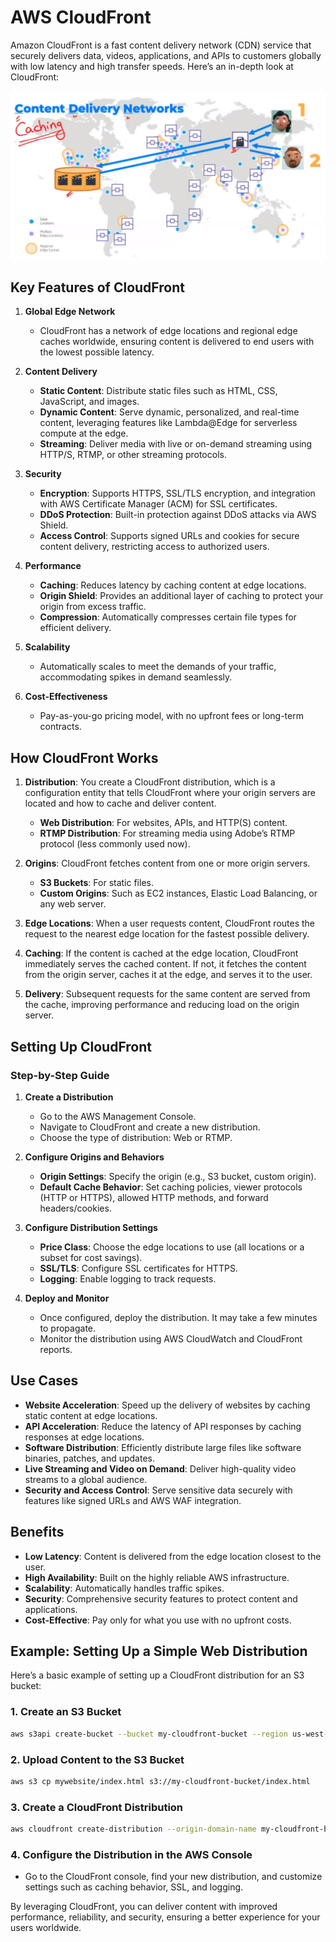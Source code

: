 # AWS CloudFront

Amazon CloudFront is a fast content delivery network (CDN) service that securely delivers data, videos, applications, and APIs to customers globally with low latency and high transfer speeds. Here’s an in-depth look at CloudFront:

![alt text](images/cdn.png)

## Key Features of CloudFront

1. **Global Edge Network**
   - CloudFront has a network of edge locations and regional edge caches worldwide, ensuring content is delivered to end users with the lowest possible latency.

2. **Content Delivery**
   - **Static Content**: Distribute static files such as HTML, CSS, JavaScript, and images.
   - **Dynamic Content**: Serve dynamic, personalized, and real-time content, leveraging features like Lambda@Edge for serverless compute at the edge.
   - **Streaming**: Deliver media with live or on-demand streaming using HTTP/S, RTMP, or other streaming protocols.

3. **Security**
   - **Encryption**: Supports HTTPS, SSL/TLS encryption, and integration with AWS Certificate Manager (ACM) for SSL certificates.
   - **DDoS Protection**: Built-in protection against DDoS attacks via AWS Shield.
   - **Access Control**: Supports signed URLs and cookies for secure content delivery, restricting access to authorized users.

4. **Performance**
   - **Caching**: Reduces latency by caching content at edge locations.
   - **Origin Shield**: Provides an additional layer of caching to protect your origin from excess traffic.
   - **Compression**: Automatically compresses certain file types for efficient delivery.

5. **Scalability**
   - Automatically scales to meet the demands of your traffic, accommodating spikes in demand seamlessly.

6. **Cost-Effectiveness**
   - Pay-as-you-go pricing model, with no upfront fees or long-term contracts.

## How CloudFront Works

1. **Distribution**: You create a CloudFront distribution, which is a configuration entity that tells CloudFront where your origin servers are located and how to cache and deliver content.
   - **Web Distribution**: For websites, APIs, and HTTP(S) content.
   - **RTMP Distribution**: For streaming media using Adobe’s RTMP protocol (less commonly used now).

2. **Origins**: CloudFront fetches content from one or more origin servers.
   - **S3 Buckets**: For static files.
   - **Custom Origins**: Such as EC2 instances, Elastic Load Balancing, or any web server.

3. **Edge Locations**: When a user requests content, CloudFront routes the request to the nearest edge location for the fastest possible delivery.

4. **Caching**: If the content is cached at the edge location, CloudFront immediately serves the cached content. If not, it fetches the content from the origin server, caches it at the edge, and serves it to the user.

5. **Delivery**: Subsequent requests for the same content are served from the cache, improving performance and reducing load on the origin server.

## Setting Up CloudFront

### Step-by-Step Guide

1. **Create a Distribution**
   - Go to the AWS Management Console.
   - Navigate to CloudFront and create a new distribution.
   - Choose the type of distribution: Web or RTMP.

2. **Configure Origins and Behaviors**
   - **Origin Settings**: Specify the origin (e.g., S3 bucket, custom origin).
   - **Default Cache Behavior**: Set caching policies, viewer protocols (HTTP or HTTPS), allowed HTTP methods, and forward headers/cookies.

3. **Configure Distribution Settings**
   - **Price Class**: Choose the edge locations to use (all locations or a subset for cost savings).
   - **SSL/TLS**: Configure SSL certificates for HTTPS.
   - **Logging**: Enable logging to track requests.

4. **Deploy and Monitor**
   - Once configured, deploy the distribution. It may take a few minutes to propagate.
   - Monitor the distribution using AWS CloudWatch and CloudFront reports.

## Use Cases

- **Website Acceleration**: Speed up the delivery of websites by caching static content at edge locations.
- **API Acceleration**: Reduce the latency of API responses by caching responses at edge locations.
- **Software Distribution**: Efficiently distribute large files like software binaries, patches, and updates.
- **Live Streaming and Video on Demand**: Deliver high-quality video streams to a global audience.
- **Security and Access Control**: Serve sensitive data securely with features like signed URLs and AWS WAF integration.

## Benefits

- **Low Latency**: Content is delivered from the edge location closest to the user.
- **High Availability**: Built on the highly reliable AWS infrastructure.
- **Scalability**: Automatically handles traffic spikes.
- **Security**: Comprehensive security features to protect content and applications.
- **Cost-Effective**: Pay only for what you use with no upfront costs.

## Example: Setting Up a Simple Web Distribution

Here’s a basic example of setting up a CloudFront distribution for an S3 bucket:

### 1. Create an S3 Bucket

```sh
aws s3api create-bucket --bucket my-cloudfront-bucket --region us-west-2 --create-bucket-configuration LocationConstraint=us-west-2
```

### 2. Upload Content to the S3 Bucket

```sh
aws s3 cp mywebsite/index.html s3://my-cloudfront-bucket/index.html
```

### 3. Create a CloudFront Distribution

```sh
aws cloudfront create-distribution --origin-domain-name my-cloudfront-bucket.s3.amazonaws.com --default-root-object index.html
```

### 4. Configure the Distribution in the AWS Console

- Go to the CloudFront console, find your new distribution, and customize settings such as caching behavior, SSL, and logging.

By leveraging CloudFront, you can deliver content with improved performance, reliability, and security, ensuring a better experience for your users worldwide.
